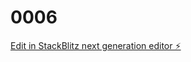 # 0006

[Edit in StackBlitz next generation editor ⚡️](https://stackblitz.com/~/github.com/gonzalezcreative/0006)